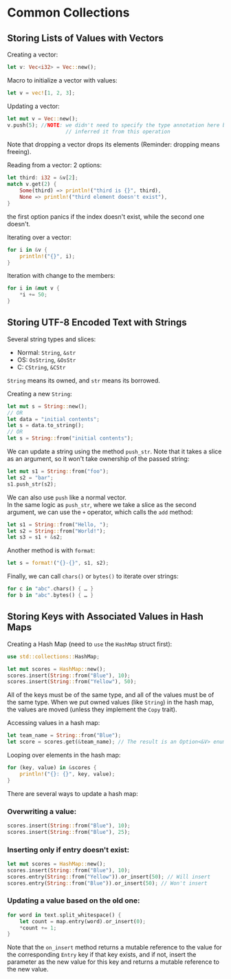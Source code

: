 # Common Collections
## Storing Lists of Values with Vectors
Creating a vector:
```rust
let v: Vec<i32> = Vec::new();
```

Macro to initialize a vector with values:
```rust
let v = vec![1, 2, 3];
```

Updating a vector:
```rust
let mut v = Vec::new();
v.push(5); //NOTE: we didn't need to specify the type annotation here because the compiler 
                   // inferred it from this operation
```

Note that dropping a vector drops its elements (Reminder: dropping means freeing).  

Reading from a vector: 2 options:
```rust
let third: i32 = &v[2];
match v.get(2) {
    Some(third) => println!("third is {}", third),
    None => println!("third element doesn't exist"),
}
```

the first option panics if the index doesn't exist, while the second one doesn't.

Iterating over a vector:
```rust
for i in &v {
    println!("{}", i);
}
```

Iteration with change to the members:
```rust
for i in &mut v {
    *i += 50;
}
```

## Storing UTF-8 Encoded Text with Strings
Several string types and slices:
* Normal: `String`, `&str`
* OS: `OsString`, `&OsStr`
* C: `CString`, `&CStr`

`String` means its owned, and `str` means its borrowed.

Creating a new `String`:
```rust
let mut s = String::new();
// OR
let data = "initial contents";
let s = data.to_string();
// OR
let s = String::from("initial contents");
```

We can update a string using the method `push_str`. Note that it takes a slice as an argument, so it won't take ownership of the passed string:
```rust
let mut s1 = String::from("foo");
let s2 = "bar";
s1.push_str(s2);
```

We can also use `push` like a normal vector.  
In the same logic as `push_str`, where we take a slice as the second argument, we can use the `+` operator, which calls the `add` method:
```rust
let s1 = String::from("Hello, ");
let s2 = String::from("World!");
let s3 = s1 + &s2;
```

Another method is with `format`:
```rust
let s = format!("{}-{}", s1, s2);
```

Finally, we can call `chars()` or `bytes()` to iterate over strings:
```rust
for c in "abc".chars() { … }
for b in "abc".bytes() { … }
```

## Storing Keys with Associated Values in Hash Maps
Creating a Hash Map (need to `use` the `HashMap` struct first):
```rust
use std::collections::HashMap;

let mut scores = HashMap::new();
scores.insert(String::from("Blue"), 10);
scores.insert(String::from("Yellow"), 50);
```

All of the keys must be of the same type, and all of the values must be of the same type.
When we put owned values (like `String`) in the hash map, the values are moved (unless they implement the `Copy` trait).

Accessing values in a hash map:
```rust
let team_name = String::from("Blue");
let score = scores.get(&team_name); // The result is an Option<&V> enum
```

Looping over elements in the hash map:
```rust
for (key, value) in &scores {
    println!("{}: {}", key, value);
}
```

There are several ways to update a hash map:  
### Overwriting a value:
```rust
scores.insert(String::from("Blue"), 10);
scores.insert(String::from("Blue"), 25);
```

### Inserting only if entry doesn't exist:
```rust
let mut scores = HashMap::new();
scores.insert(String::from("Blue"), 10);
scores.entry(String::from("Yellow")).or_insert(50); // Will insert
scores.entry(String::from("Blue")).or_insert(50); // Won't insert
```

### Updating a value based on the old one:
```rust
for word in text.split_whitespace() {
    let count = map.entry(word).or_insert(0);
    *count += 1;
}
```

Note that the `on_insert` method returns a mutable reference to the value for the corresponding `Entry` key if that key exists, and if not, insert the parameter as the new value for this key and returns a mutable reference to the new value.